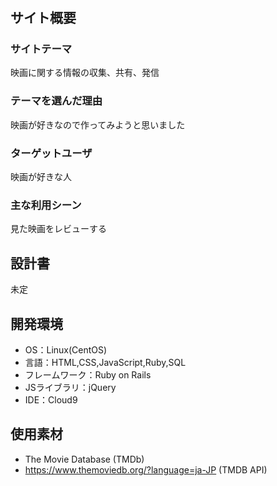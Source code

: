 # <Cinema Note>

## サイト概要
### サイトテーマ
映画に関する情報の収集、共有、発信

### テーマを選んだ理由
映画が好きなので作ってみようと思いました

### ターゲットユーザ
映画が好きな人

### 主な利用シーン
見た映画をレビューする

## 設計書
未定

## 開発環境
- OS：Linux(CentOS)
- 言語：HTML,CSS,JavaScript,Ruby,SQL
- フレームワーク：Ruby on Rails
- JSライブラリ：jQuery
- IDE：Cloud9

## 使用素材
- The Movie Database (TMDb)
- https://www.themoviedb.org/?language=ja-JP  (TMDB API)